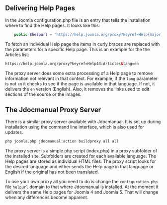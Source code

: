 <!-- Filename: Proxy_Server / Display title: Proxy Server -->

## Delivering Help Pages

In the Joomla configuration.php file is an entry that tells the installation where to find the Help pages.
It looks like this:

```php
	public $helpurl = 'https://help.joomla.org/proxy?keyref=Help{major}{minor}:{keyref}&lang={langcode}';
```
To fetch an individual Help page the items in curly braces are replaced with the parameters for a specific 
Help page. This is an example for the the Articles list:

```html
https://help.joomla.org/proxy?keyref=Help43:Articles&lang=en
```

The proxy server does some extra processing of a Help page to remove information not relevant in 
that context. For example, if the `lang` parameter is not `en` it checks to see if the page is available
in that language. If not, it delivers the `en` version (English). Also, it removes the links used to edit
sections of the source or the images.

## The Jdocmanual Proxy Server

There is a similar proxy server available with Jdocmanual. It is set up during installation using the
command line interface, which is also used for updates.

```bash
php joomla.php jdocmanual:action buildproxy all all
```
The proxy server is a simple php script (index.php) in a proxy subfolder of the installed site.
Subfolders are created for each available language. The Help pages are stored as individual
HTML files. The proxy script looks for the desired language and either sends the Help page in
that language or English if the original has not been translated.

To use your own proxy all you need to do is change the `configuration.php` file `helpurl`
domain to that where Jdocmanual is installed. At the moment it delivers the same Help
pages for Joomla 4 and Joomla 5. That will change when any differences become
apparent.

